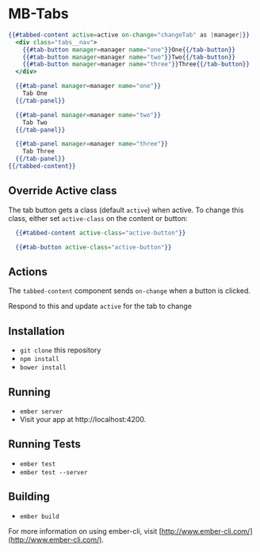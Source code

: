 # MB-Tabs

```handlebars
{{#tabbed-content active=active on-change="changeTab" as |manager|}}
  <div class="tabs__nav">
    {{#tab-button manager=manager name="one"}}One{{/tab-button}}
    {{#tab-button manager=manager name="two"}}Two{{/tab-button}}
    {{#tab-button manager=manager name="three"}}Three{{/tab-button}}
  </div>

  {{#tab-panel manager=manager name="one"}}
    Tab One
  {{/tab-panel}}

  {{#tab-panel manager=manager name="two"}}
    Tab Two
  {{/tab-panel}}

  {{#tab-panel manager=manager name="three"}}
    Tab Three
  {{/tab-panel}}
{{/tabbed-content}}
```

## Override Active class

The tab button gets a class (default `active`) when active.
To change this class, either set `active-class` on the content or button:

```handlebars
  {{#tabbed-content active-class="active-button"}}
```

```handlebars
  {{#tab-button active-class="active-button"}}
```

## Actions

The `tabbed-content` component sends `on-change` when a button is clicked.

Respond to this and update `active` for the tab to change

## Installation

* `git clone` this repository
* `npm install`
* `bower install`

## Running

* `ember server`
* Visit your app at http://localhost:4200.

## Running Tests

* `ember test`
* `ember test --server`

## Building

* `ember build`

For more information on using ember-cli, visit [http://www.ember-cli.com/](http://www.ember-cli.com/).
